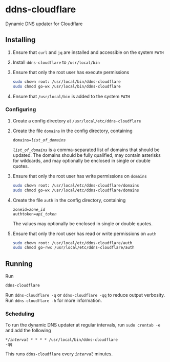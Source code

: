 # ddns-cloudflare

Dynamic DNS updater for Cloudflare

## Installing

1. Ensure that `curl` and `jq` are installed and accessible on the system `PATH`

2. Install `ddns-cloudflare` to `/usr/local/bin`

3. Ensure that only the root user has execute permissions

	```bash
	sudo chown root: /usr/local/bin/ddns-cloudflare
	sudo chmod go-wx /usr/local/bin/ddns-cloudflare
	```

4. Ensure that `/usr/local/bin` is added to the system `PATH`

### Configuring

1. Create a config directory at `/usr/local/etc/ddns-cloudflare`

2. Create the file `domains` in the config directory, containing
	<code><pre>domains=<var>list_of_domains</var></pre></code>

	<code><var>list_of_domains</var></code> is a comma-separated list of domains that should be updated. The domains should be fully qualified, may contain asterisks for wildcards, and may optionally be enclosed in single or double quotes.

3. Ensure that only the root user has write permissions on `domains`

	```bash
	sudo chown root: /usr/local/etc/ddns-cloudflare/domains
	sudo chmod go-wx /usr/local/etc/ddns-cloudflare/domains
	```


4. Create the file `auth` in the config directory, containing
	<code><pre>zoneid=<var>zone_id</var>
	authtoken=<var>api_token</var></pre></code>

	The values may optionally be enclosed in single or double quotes.

5. Ensure that only the root user has read or write permissions on `auth`

	```bash
	sudo chown root: /usr/local/etc/ddns-cloudflare/auth
	sudo chmod go-rwx /usr/local/etc/ddns-cloudflare/auth
	```

## Running

Run

```
ddns-cloudflare
```

Run `ddns-cloudflare -q` or `ddns-cloudflare -qq` to reduce output verbosity. Run `ddns-cloudflare -h` for more information.

### Scheduling

To run the dynamic DNS updater at regular intervals, run `sudo crontab -e` and add the following
<code><pre>*/<var>interval</var> * * * * /usr/local/bin/ddns-cloudflare -qq</pre></code>

This runs `ddns-cloudflare` every <code><var>interval</var></code> minutes.

